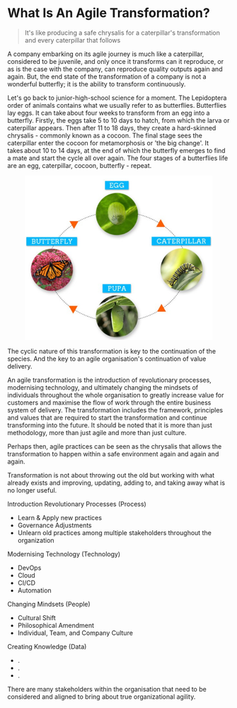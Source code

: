 # What Is An Agile Transformation?

> It's like producing a safe chrysalis for a caterpillar's transformation and every caterpillar that follows

A company embarking on its agile journey is much like a caterpillar, considered to be juvenile, and only once it transforms can it reproduce, or as is the case with the company, can reproduce quality outputs again and again.  But, the end state of the transformation of a company is not a wonderful butterfly; it is the ability to transform continuously. &#x20;

Let's go back to junior-high-school science for a moment. The Lepidoptera order of animals contains what we usually refer to as butterflies. Butterflies lay eggs. It can take about four weeks to transform from an egg into a butterfly. Firstly, the eggs take 5 to 10 days to hatch, from which the larva or caterpillar appears. Then after 11 to 18 days, they create a hard-skinned chrysalis - commonly known as a cocoon. The final stage sees the caterpillar enter the cocoon for metamorphosis or 'the big change'. It takes about 10 to 14 days, at the end of which the butterfly emerges to find a mate and start the cycle all over again. The four stages of a butterflies life are an egg, caterpillar, cocoon, butterfly - repeat.&#x20;

<figure><img src="../../.gitbook/assets/image.png" alt=""><figcaption></figcaption></figure>

The cyclic nature of this transformation is key to the continuation of the species. And the key to an agile organisation's continuation of value delivery. &#x20;

An agile transformation is the introduction of revolutionary processes, modernising technology, and ultimately changing the mindsets of individuals throughout the whole organisation to greatly increase value for customers and maximise the flow of work through the entire business system of delivery. The transformation includes the framework, principles and values that are required to start the transformation and continue transforming into the future. It should be noted that it is more than just methodology, more than just agile and more than just culture. &#x20;

Perhaps then, agile practices can be seen as the chrysalis that allows the transformation to happen within a safe environment again and again and again. &#x20;

Transformation is not about throwing out the old but working with what already exists and improving, updating, adding to, and taking away what is no longer useful.&#x20;

Introduction Revolutionary Processes (Process)&#x20;

* Learn & Apply new practices&#x20;
* Governance Adjustments &#x20;
* Unlearn old practices among multiple stakeholders throughout the organization&#x20;

Modernising Technology (Technology)&#x20;

* DevOps &#x20;
* Cloud&#x20;
* CI/CD&#x20;
* Automation&#x20;

Changing Mindsets (People)&#x20;

* Cultural Shift &#x20;
* Philosophical Amendment &#x20;
* Individual, Team, and Company Culture&#x20;

Creating Knowledge (Data)&#x20;

* . &#x20;
* . &#x20;
* .&#x20;

There are many stakeholders within the organisation that need to be considered and aligned to bring about true organizational agility.&#x20;
